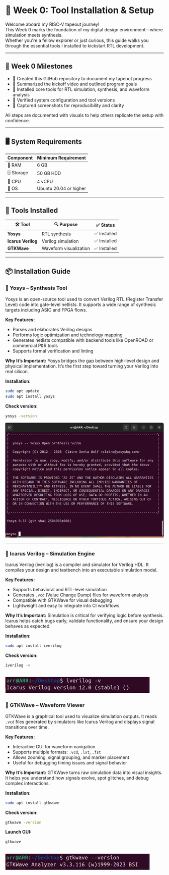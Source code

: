 # 🚀 Week 0: Tool Installation & Setup

Welcome aboard my RISC-V tapeout journey!  
This Week 0 marks the foundation of my digital design environment—where simulation meets synthesis.  
Whether you're a fellow explorer or just curious, this guide walks you through the essential tools I installed to kickstart RTL development.

---

## 🌟 Week 0 Milestones

- 📁 Created this GitHub repository to document my tapeout progress  
- 🎥 Summarized the kickoff video and outlined program goals  
- 🧰 Installed core tools for RTL simulation, synthesis, and waveform analysis  
- 🧪 Verified system configuration and tool versions  
- 📸 Captured screenshots for reproducibility and clarity  

All steps are documented with visuals to help others replicate the setup with confidence.

---

## 🖥️ System Requirements

| Component     | Minimum Requirement         |
|---------------|-----------------------------|
| 💾 RAM         | 6 GB                        |
| 🗄️ Storage     | 50 GB HDD                   |
| 🧠 CPU         | 4 vCPU                      |
| 🐧 OS          | Ubuntu 20.04 or higher      |

---

## 🔧 Tools Installed

| 🛠️ Tool            | 🔍 Purpose                  | ✅ Status       |
|--------------------|-----------------------------|----------------|
| **Yosys**           | RTL synthesis               | ✅ Installed    |
| **Icarus Verilog**  | Verilog simulation          | ✅ Installed    |
| **GTKWave**         | Waveform visualization      | ✅ Installed    |

---

## 📦 Installation Guide

### 🔹 Yosys – Synthesis Tool

Yosys is an open-source tool used to convert Verilog RTL (Register Transfer Level) code into gate-level netlists. It supports a wide range of synthesis targets including ASIC and FPGA flows.

**Key Features:**
- Parses and elaborates Verilog designs
- Performs logic optimization and technology mapping
- Generates netlists compatible with backend tools like OpenROAD or commercial P&R tools
- Supports formal verification and linting

**Why It’s Important:**
Yosys bridges the gap between high-level design and physical implementation. It’s the first step toward turning your Verilog into real silicon.

**Installation:**
```bash
sudo apt update
sudo apt install yosys
```
**Check version:**
```bash
yosys -version
```
![Image Alt](https://github.com/gitARRhub/India_RISC-V_Chip_Tapeout/blob/main/Week-0/Images/yosys%20installed.png?raw=true)
 
---

### 🔹 Icarus Verilog – Simulation Engine

Icarus Verilog (iverilog) is a compiler and simulator for Verilog HDL. It compiles your design and testbench into an executable simulation model.

**Key Features:**
- Supports behavioral and RTL-level simulation
- Generates `.vcd` (Value Change Dump) files for waveform analysis
- Compatible with GTKWave for visual debugging
- Lightweight and easy to integrate into CI workflows

**Why It’s Important:**
Simulation is critical for verifying logic before synthesis. Icarus helps catch bugs early, validate functionality, and ensure your design behaves as expected.

**Installation:**
```bash
sudo apt install iverilog
```
**Check version:**
```bash
iverilog -v
```
 ![Image Alt](https://github.com/gitARRhub/India_RISC-V_Chip_Tapeout/blob/main/Week-0/Images/iverilog%20installed.png?raw=true)
---

### 🔹 GTKWave – Waveform Viewer

GTKWave is a graphical tool used to visualize simulation outputs. It reads `.vcd` files generated by simulators like Icarus Verilog and displays signal transitions over time.

**Key Features:**
- Interactive GUI for waveform navigation
- Supports multiple formats: `.vcd`, `.lxt`, `.fst`
- Allows zooming, signal grouping, and marker placement
- Useful for debugging timing issues and signal behavior

**Why It’s Important:**
GTKWave turns raw simulation data into visual insights. It helps you understand how signals evolve, spot glitches, and debug complex interactions.

**Installation:**
```bash
sudo apt install gtkwave
```
**Check version:**
```bash
gtkwave -version
```
**Launch GUI:**
```bash
gtkwave
```

 ![Image Alt](https://github.com/gitARRhub/India_RISC-V_Chip_Tapeout/blob/main/Week-0/Images/gtk%20installed.png?raw=true)
---
